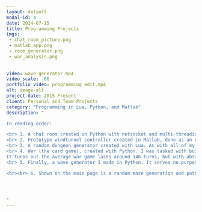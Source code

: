 ```yaml
---
layout: default
modal-id: 4
date: 2014-07-15
title: Programming Projects
imgs: 
 - chat_room_picture.png
 - matlab_app.png
 - room_generator.png
 - war_analysis.png
 
 
video: wave_generator.mp4
video_scale: .66
portfolio_video: programming_edit.mp4
alt: image-alt
project-date: 2015-Present
client: Personal and Team Projects
category: "Programming in Lua, Python, and Matlab"
description: "

In reading order: 

<br> 1. A chat room created in Python with netsocket and multi-threading modules.
<br> 2. Prototype windtunnel controller created in Matlab, done as an experiment in Matlab app design. It can take input for angle of attack and airspeed, export data in excel files, and show video feed while running.
<br> 3. A random dungeon generator created with Lua. As with all of my Lua work, it was done in the Roblox Studio game-dev engine.
<br> 4. War (the card game), created with Python. I was tasked with building the game as a school project. During the task, I got curious about the statistics of war and decided to automate the game.
It turns out the average war game lasts around 146 turns, but with absurd luck the game can end in 8 moves.
<br> 5. Finally, a wave generator I made in Python. It serves no purpose other than being relaxing to watch. 

<br><br> 6. Shown on the main page is a random maze generation and pathfinding program written with Python and displayed with the tkinter module.




"
---
```

